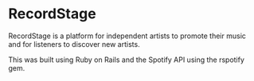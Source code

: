 # RecordStage

RecordStage is a platform for independent artists to promote their music and for listeners to discover new artists.

This was built using Ruby on Rails and the Spotify API using the rspotify gem.
